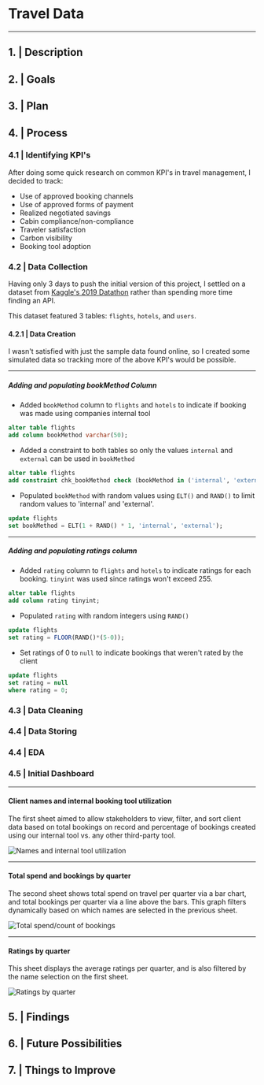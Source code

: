 # Travel Data

---

## 1. | Description

## 2. | Goals

## 3. | Plan

## 4. | Process
### 4.1 | Identifying KPI's
After doing some quick research on common KPI's in travel management, I decided to track:

- Use of approved booking channels
- Use of approved forms of payment
- Realized negotiated savings
- Cabin compliance/non-compliance
- Traveler satisfaction
- Carbon visibility
- Booking tool adoption

### 4.2 | Data Collection
Having only 3 days to push the initial version of this project, I settled on a dataset from [Kaggle's 2019 Datathon](https://www.kaggle.com/datasets/leomauro/argodatathon2019?select=flights.csv) rather than spending more time finding an API.

This dataset featured 3 tables: `flights`, `hotels`, and `users`. 

#### 4.2.1 | Data Creation
I wasn't satisfied with just the sample data found online, so I created some simulated data so tracking more of the above KPI's would be possible.

---
##### Adding and populating bookMethod Column
- Added `bookMethod` column to `flights` and `hotels` to indicate if booking was made using companies internal tool
```sql
alter table flights
add column bookMethod varchar(50);
```

- Added a constraint to both tables so only the values `internal` and `external` can be used in `bookMethod`
```sql
alter table flights
add constraint chk_bookMethod check (bookMethod in ('internal', 'external'));
```

- Populated `bookMethod` with random values using `ELT()` and `RAND()` to limit random values to 'internal' and 'external'.
```sql
update flights
set bookMethod = ELT(1 + RAND() * 1, 'internal', 'external');
```
---

##### Adding and populating ratings column
- Added `rating` column to `flights` and `hotels` to indicate ratings for each booking. `tinyint` was used since ratings won't exceed 255.
```sql
alter table flights
add column rating tinyint;
```

- Populated `rating` with random integers using `RAND()`
```sql
update flights
set rating = FLOOR(RAND()*(5-0));
```

- Set ratings of 0 to `null` to indicate bookings that weren't rated by the client
```sql
update flights
set rating = null
where rating = 0;
```

### 4.3 | Data Cleaning

### 4.4 | Data Storing

### 4.4 | EDA

### 4.5 | Initial Dashboard

---
#### Client names and internal booking tool utilization
The first sheet aimed to allow stakeholders to view, filter, and sort client data based on total bookings on record and percentage of bookings created using our internal tool vs. any other third-party tool.

![Names and internal tool utilization](img.png)

---
#### Total spend and bookings by quarter
The second sheet shows total spend on travel per quarter via a bar chart, and total bookings per quarter via a line above the bars. This graph filters dynamically based on which names are selected in the previous sheet.

![Total spend/count of bookings](img_1.png)

---
#### Ratings by quarter
This sheet displays the average ratings per quarter, and is also filtered by the name selection on the first sheet.

![Ratings by quarter](img_2.png)

## 5. | Findings

## 6. | Future Possibilities

## 7. | Things to Improve
